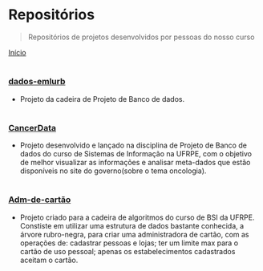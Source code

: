 # Repositórios

> Repositórios de projetos desenvolvidos por pessoas do nosso curso

[Início](README.md)

#

### [dados-emlurb](https://github.com/projetosdebd-2019-1/dados-emlurb)

- Projeto da cadeira de Projeto de Banco de dados.

#

### [CancerData](https://github.com/projetosdebd-2019-1/CancerData)

- Projeto desenvolvido e lançado na disciplina de Projeto de Banco de dados do curso de Sistemas de Informação na UFRPE, com o objetivo de melhor visualizar as informações e analisar meta-dados que estão disponíveis no site do governo(sobre o tema oncologia).

#

### [Adm-de-cartão](https://github.com/BiaHawk/Administradora-de-cartao)

- Projeto criado para a cadeira de algoritmos do curso de BSI da UFRPE. Constiste em utilizar uma estrutura de dados bastante conhecida, a árvore rubro-negra, para criar uma administradora de cartão, com as operações de: cadastrar pessoas e lojas; ter um limite max para o cartão de uso pessoal; apenas os estabelecimentos cadastrados aceitam o cartão.
